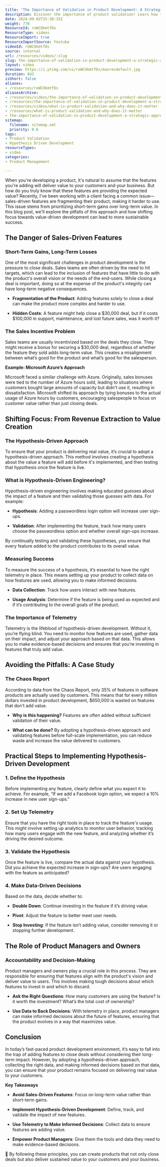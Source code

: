 ```yaml
---
title: 'The Importance of Validation in Product Development: A Strategic Approach'
description: Discover the importance of product validation! Learn how to ensure features deliver real value, reduce waste, and enhance user satisfaction.
date: 2024-09-02T15:30:15Z
weight: 770
ResourceId: roWCOkmtfDs
ResourceType: videos
ResourceImport: true
ResourceImportSource: Youtube
videoId: roWCOkmtfDs
source: internal
url: /resources/videos/:slug
slug: the-importance-of-validation-in-product-development-a-strategic-approach
layout: video
preview: https://i.ytimg.com/vi/roWCOkmtfDs/maxresdefault.jpg
duration: 843
isShort: false
aliases:
- /resources/roWCOkmtfDs
aliasesArchive:
- /resources/videos/the-importance-of-validation-in-product-development-a-strategic-approach
- /resources/the-importance-of-validation-in-product-development-a-strategic-approach
- /resources/videos/what-is-product-validation-and-why-does-it-matter
- /resources/what-is-product-validation-and-why-does-it-matter
- the-importance-of-validation-in-product-development-a-strategic-approach
sitemap:
  filename: sitemap.xml
  priority: 0.6
tags:
- Product Validation
- Hypothesis Driven Development
resourceTypes:
- video
categories:
- Product Management

---
```

When you're developing a product, it's natural to assume that the features you're adding will deliver value to your customers and your business. But how do you truly know that these features are providing the expected value? Recently, I've been working with a client facing a common issue—sales-driven features are fragmenting their product, making it harder to use. This issue stems from prioritizing short-term gains over long-term value. In this blog post, we'll explore the pitfalls of this approach and how shifting focus towards value-driven development can lead to more sustainable success.

## **The Danger of Sales-Driven Features**

### **Short-Term Gains, Long-Term Losses**

One of the most significant challenges in product development is the pressure to close deals. Sales teams are often driven by the need to hit targets, which can lead to the inclusion of features that have little to do with the product's overall vision or the needs of the end-users. While closing a deal is important, doing so at the expense of the product's integrity can have long-term negative consequences.

- **Fragmentation of the Product**: Adding features solely to close a deal can make the product more complex and harder to use.

- **Hidden Costs**: A feature might help close a $30,000 deal, but if it costs $100,000 in support, maintenance, and lost future sales, was it worth it?

### **The Sales Incentive Problem**

Sales teams are usually incentivized based on the deals they close. They might receive a bonus for securing a $30,000 deal, regardless of whether the feature they sold adds long-term value. This creates a misalignment between what’s good for the product and what’s good for the salesperson.

**Example: Microsoft Azure’s Approach**

Microsoft faced a similar challenge with Azure. Originally, sales bonuses were tied to the number of Azure hours sold, leading to situations where customers bought large amounts of capacity but didn't use it, resulting in dissatisfaction. Microsoft shifted its approach by tying bonuses to the actual usage of Azure hours by customers, encouraging salespeople to focus on customer value rather than just closing deals.

## **Shifting Focus: From Revenue Extraction to Value Creation**

### **The Hypothesis-Driven Approach**

To ensure that your product is delivering real value, it’s crucial to adopt a hypothesis-driven approach. This method involves creating a hypothesis about the value a feature will add before it's implemented, and then testing that hypothesis once the feature is live.

### **What is Hypothesis-Driven Engineering?**

Hypothesis-driven engineering involves making educated guesses about the impact of a feature and then validating those guesses with data. For example:

- **Hypothesis**: Adding a passwordless login option will increase user sign-ups.

- **Validation**: After implementing the feature, track how many users choose the passwordless option and whether overall sign-ups increase.

By continually testing and validating these hypotheses, you ensure that every feature added to the product contributes to its overall value.

### **Measuring Success**

To measure the success of a hypothesis, it’s essential to have the right telemetry in place. This means setting up your product to collect data on how features are used, allowing you to make informed decisions.

- **Data Collection**: Track how users interact with new features.

- **Usage Analysis**: Determine if the feature is being used as expected and if it’s contributing to the overall goals of the product.

### **The Importance of Telemetry**

Telemetry is the lifeblood of hypothesis-driven development. Without it, you’re flying blind. You need to monitor how features are used, gather data on their impact, and adjust your approach based on that data. This allows you to make evidence-based decisions and ensures that you’re investing in features that truly add value.

## **Avoiding the Pitfalls: A Case Study**

### **The Chaos Report**

According to data from the Chaos Report, only 35% of features in software products are actually used by customers. This means that for every million dollars invested in product development, $650,000 is wasted on features that don’t add value.

- **Why is this happening?** Features are often added without sufficient validation of their value.

- **What can be done?** By adopting a hypothesis-driven approach and validating features before full-scale implementation, you can reduce waste and increase the value delivered to customers.

## **Practical Steps to Implementing Hypothesis-Driven Development**

### **1\. Define the Hypothesis**

Before implementing any feature, clearly define what you expect it to achieve. For example, “If we add a Facebook login option, we expect a 10% increase in new user sign-ups.”

### **2\. Set Up Telemetry**

Ensure that you have the right tools in place to track the feature's usage. This might involve setting up analytics to monitor user behavior, tracking how many users engage with the new feature, and analyzing whether it’s driving the desired outcome.

### **3\. Validate the Hypothesis**

Once the feature is live, compare the actual data against your hypothesis. Did you achieve the expected increase in sign-ups? Are users engaging with the feature as anticipated?

### **4\. Make Data-Driven Decisions**

Based on the data, decide whether to:

- **Double Down**: Continue investing in the feature if it’s driving value.

- **Pivot**: Adjust the feature to better meet user needs.

- **Stop Investing**: If the feature isn’t adding value, consider removing it or stopping further development.

## **The Role of Product Managers and Owners**

### **Accountability and Decision-Making**

Product managers and owners play a crucial role in this process. They are responsible for ensuring that features align with the product's vision and deliver value to users. This involves making tough decisions about which features to invest in and which to discard.

- **Ask the Right Questions**: How many customers are using the feature? Is it worth the investment? What’s the total cost of ownership?

- **Use Data to Back Decisions**: With telemetry in place, product managers can make informed decisions about the future of features, ensuring that the product evolves in a way that maximizes value.

## **Conclusion**

In today’s fast-paced product development environment, it’s easy to fall into the trap of adding features to close deals without considering their long-term impact. However, by adopting a hypothesis-driven approach, collecting the right data, and making informed decisions based on that data, you can ensure that your product remains focused on delivering real value to your customers.

**Key Takeaways**

- **Avoid Sales-Driven Features**: Focus on long-term value rather than short-term gains.

- **Implement Hypothesis-Driven Development**: Define, track, and validate the impact of new features.

- **Use Telemetry to Make Informed Decisions**: Collect data to ensure features are adding value.

- **Empower Product Managers**: Give them the tools and data they need to make evidence-based decisions.

🚀 By following these principles, you can create products that not only close deals but also deliver sustained value to your customers and your business.
